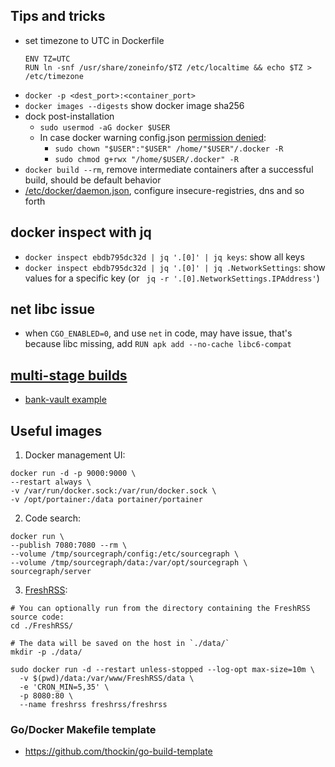 ## Tips and tricks
+ set timezone to UTC in Dockerfile
    ```
    ENV TZ=UTC
    RUN ln -snf /usr/share/zoneinfo/$TZ /etc/localtime && echo $TZ > /etc/timezone
    ```
+ `docker -p <dest_port>:<container_port>`
+ `docker images --digests` show docker image sha256
+ dock post-installation
    - `sudo usermod -aG docker $USER`
    - In case docker warning config.json [permission denied](https://askubuntu.com/questions/747778/docker-warning-config-json-permission-denied):
        - `sudo chown "$USER":"$USER" /home/"$USER"/.docker -R`
        - `sudo chmod g+rwx "/home/$USER/.docker" -R`
+ `docker build --rm`, remove intermediate containers after a successful build, should be default behavior
+ [/etc/docker/daemon.json](https://docs.docker.com/engine/reference/commandline/dockerd/#daemon-configuration-file), configure insecure-registries, dns and so forth

## docker inspect with jq
+ `docker inspect ebdb795dc32d | jq '.[0]' | jq keys`: show all keys
+ `docker inspect ebdb795dc32d | jq '.[0]' | jq .NetworkSettings`: show values for
    a specific key (or ` jq -r '.[0].NetworkSettings.IPAddress'`)
## net libc issue
+ when `CGO_ENABLED=0`, and use `net` in code, may have issue, that's because libc missing, add `RUN apk add --no-cache libc6-compat`

## [multi-stage builds](https://docs.docker.com/develop/develop-images/multistage-build/#use-multi-stage-builds)
+ [bank-vault example](https://github.com/banzaicloud/bank-vaults/blob/master/Dockerfile)

## Useful images
1. Docker management UI:
```
docker run -d -p 9000:9000 \
--restart always \
-v /var/run/docker.sock:/var/run/docker.sock \
-v /opt/portainer:/data portainer/portainer
```

2. Code search:
```
docker run \
--publish 7080:7080 --rm \
--volume /tmp/sourcegraph/config:/etc/sourcegraph \
--volume /tmp/sourcegraph/data:/var/opt/sourcegraph \
sourcegraph/server
```

3. [FreshRSS](https://github.com/FreshRSS/FreshRSS/tree/master/Docker#run-freshrss):
```
# You can optionally run from the directory containing the FreshRSS source code:
cd ./FreshRSS/

# The data will be saved on the host in `./data/`
mkdir -p ./data/

sudo docker run -d --restart unless-stopped --log-opt max-size=10m \
  -v $(pwd)/data:/var/www/FreshRSS/data \
  -e 'CRON_MIN=5,35' \
  -p 8080:80 \
  --name freshrss freshrss/freshrss
```
### Go/Docker Makefile template
+ https://github.com/thockin/go-build-template
